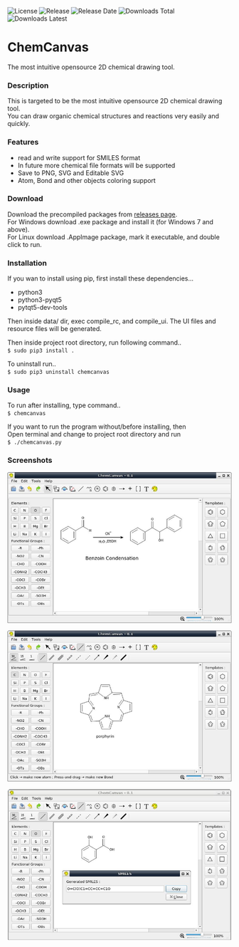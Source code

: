 ![License](https://img.shields.io/github/license/ksharindam/chemcanvas)
![Release](https://img.shields.io/github/v/release/ksharindam/chemcanvas)
![Release Date](https://img.shields.io/github/release-date/ksharindam/chemcanvas)
![Downloads Total](https://img.shields.io/github/downloads/ksharindam/chemcanvas/total)
![Downloads Latest](https://img.shields.io/github/downloads/ksharindam/chemcanvas/latest/total)

# ChemCanvas

The most intuitive opensource 2D chemical drawing tool.  


### Description

This is targeted to be the most intuitive opensource 2D chemical drawing tool.  
You can draw organic chemical structures and reactions very easily and quickly.  


### Features
* read and write support for SMILES format  
* In future more chemical file formats will be supported  
* Save to PNG, SVG and Editable SVG  
* Atom, Bond and other objects coloring support  


### Download
Download the precompiled packages from [releases page](https://github.com/ksharindam/chemcanvas/releases).  
For Windows download .exe package and install it (for Windows 7 and above).  
For Linux download .AppImage package, mark it executable, and double click to run.  

### Installation

If you wan to install using pip, first install these dependencies...  

* python3  
* python3-pyqt5  
* pytqt5-dev-tools  

Then inside data/ dir, exec compile_rc, and compile_ui. The UI files and resource files will be generated.  

Then inside project root directory, run following command..  
`$ sudo pip3 install .`  

To uninstall run..  
`$ sudo pip3 uninstall chemcanvas`    

### Usage

To run after installing, type command..  
`$ chemcanvas`  


If you want to run the program without/before installing, then  
Open terminal and change to project root directory and run  
`$ ./chemcanvas.py`  


### Screenshots

![Screenshot1](data/screenshots/Screenshot1.jpg)  


![Screenshot2](data/screenshots/Screenshot2.jpg)  


![Screenshot3](data/screenshots/Screenshot3.jpg)  

